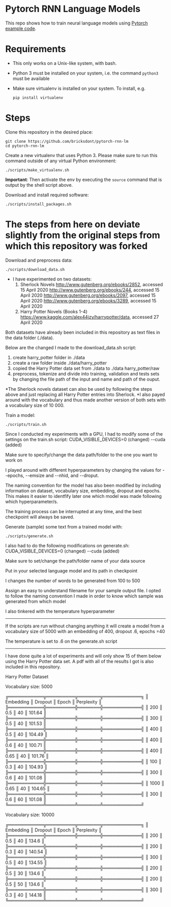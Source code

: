 # Pytorch RNN Language Models

This repo shows how to train neural language models using [Pytorch example code](https://github.com/pytorch/examples/tree/master/word_language_model). 

# Requirements

- This only works on a Unix-like system, with bash.
- Python 3 must be installed on your system, i.e. the command `python3` must be available
- Make sure virtualenv is installed on your system. To install, e.g.

    `pip install virtualenv`

# Steps

Clone this repository in the desired place:

    git clone https://github.com/bricksdont/pytorch-rnn-lm
    cd pytorch-rnn-lm

Create a new virtualenv that uses Python 3. Please make sure to run this command outside of any virtual Python environment:

    ./scripts/make_virtualenv.sh

**Important**: Then activate the env by executing the `source` command that is output by the shell script above.

Download and install required software:

    ./scripts/install_packages.sh

# The steps from here on deviate slightly from the original steps from which this repository was forked

Download and preprocess data:

    ./scripts/download_data.sh

- I have experimented on two datasets: 
	1) Sherlock Novels
		http://www.gutenberg.org/ebooks/2852, accessed 15 April 2020
		http://www.gutenberg.org/ebooks/244, accessed 15 April 2020
		http://www.gutenberg.org/ebooks/2097, accessed 15 April 2020
		http://www.gutenberg.org/ebooks/3289, accessed 15 April 2020
	2) Harry Potter Novels (Books 1-4)
		https://www.kaggle.com/alex44jzy/harrypotter/data, accessed 27 April 2020

Both datasets have already been included in this repository as text files in the data folder (./data).

Below are the changed I made to the download_data.sh script:
1) create harry_potter folder in ./data
2) create a raw folder inside ./data/harry_potter
3) copied the Harry Potter data set from ./data to ./data harry_potter/raw
4) preprocess, tokenize and divide into training, validation and tests sets by changing the file path of the input and name and path of the ouput.

*The Sherlock novels dataset can also be used by following the steps above and just replacing all Harry Potter entries into Sherlock.
*I also payed around with the vocabulary and thus made another version of both sets with a vocabulary size of 10 000.

Train a model:

    ./scripts/train.sh

Since I conducted my experiments with a GPU, I had to modify some of the settings on the train.sh script:
	CUDA_VISIBLE_DEVICES=0 (changed)
    	--cuda (added)

Make sure to specify/change the data path/folder to the one you want to work on

I played around with different hyperparameters by changing the values for --epochs, --emsize and --nhid, and --droput.

The naming convention for the model has also been modified by including information on dataset, vocabulary size, embedding, dropout and epochs. This makes it easier to identfify later one which model was made following which hyperparameter/s.

The training process can be interrupted at any time, and the best checkpoint will always be saved.

Generate (sample) some text from a trained model with:

    ./scripts/generate.sh

I also had to do the following modifications on generate.sh:
	CUDA_VISIBLE_DEVICES=0 (changed)
    	--cuda (added)

Make sure to set/change the path/folder name of your data source

Put in your selected language model and its path in checkpoint

I changes the number of words to be generated from 100 to 500

Assign an easy to understand filename for your sample output file. I opted to follow the naming convention I made in order to know which sample was generated from which model

I also tinkered with the temperature hyperparameter

-------------------------------------------------------------

If the scripts are run without changing anything it will create a model from a vocabulary size of 5000 with an embedding of 400, dropout .6, epochs =40

The temperature is set to .6 on the generate.sh script
_______________________________________________________________________________________________________________________________

I have done quite a lot of experiments and will only show 15 of them below using the Harry Potter data set. A pdf with all of the results I got is also included in this repository.


Harry Potter Dataset

Vocabulary size: 5000

╔═══════════╦═════════╦═══════╦════════════╗
║ Embedding ║ Dropout ║ Epoch ║ Perplexity ║
╠═══════════╬═════════╬═══════╬════════════╣
║ 200       ║ 0.5     ║ 40    ║ 101.64     ║
╠═══════════╬═════════╬═══════╬════════════╣
║ 300       ║ 0.5     ║ 40    ║ 101.53     ║
╠═══════════╬═════════╬═══════╬════════════╣
║ 400       ║ 0.5     ║ 40    ║ 104.49     ║
╠═══════════╬═════════╬═══════╬════════════╣
║ 400       ║ 0.6     ║ 40    ║ 100.71     ║
╠═══════════╬═════════╬═══════╬════════════╣
║ 400       ║ 0.65    ║ 40    ║ 101.76     ║
╠═══════════╬═════════╬═══════╬════════════╣
║ 100       ║ 0.3     ║ 40    ║ 104.93     ║
╠═══════════╬═════════╬═══════╬════════════╣
║ 300       ║ 0.6     ║ 40    ║ 101.08     ║
╠═══════════╬═════════╬═══════╬════════════╣
║ 1000      ║ 0.65    ║ 40    ║ 104.65     ║
╠═══════════╬═════════╬═══════╬════════════╣
║ 300       ║ 0.6     ║ 60    ║ 101.08     ║
╚═══════════╩═════════╩═══════╩════════════╝


Vocabulary size: 10000

╔═══════════╦═════════╦═══════╦════════════╗
║ Embedding ║ Dropout ║ Epoch ║ Perplexity ║
╠═══════════╬═════════╬═══════╬════════════╣
║ 200       ║ 0.5     ║ 40    ║ 134.6      ║
╠═══════════╬═════════╬═══════╬════════════╣
║ 200       ║ 0.3     ║ 40    ║ 140.54     ║
╠═══════════╬═════════╬═══════╬════════════╣
║ 300       ║ 0.5     ║ 40    ║ 134.55     ║
╠═══════════╬═════════╬═══════╬════════════╣
║ 200       ║ 0.5     ║ 30    ║ 134.6      ║
╠═══════════╬═════════╬═══════╬════════════╣
║ 200       ║ 0.5     ║ 50    ║ 134.6      ║
╠═══════════╬═════════╬═══════╬════════════╣
║ 300       ║ 0.3     ║ 40    ║ 144.18     ║
╚═══════════╩═════════╩═══════╩════════════╝









